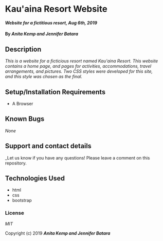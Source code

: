 # Kau'aina Resort Website

#### _Website for a fictitious resort, Aug 6th, 2019_

#### By _**Anita Kemp and Jennifer Batara**_

## Description

_This is a website for a ficticious resort named Kau'aina Resort. This website contains a home page, and pages for activities, accommodations, travel arrangements, and pictures. Two CSS styles were developed for this site, and this style was chosen as the final._

## Setup/Installation Requirements

* A Browser


## Known Bugs

_None_

## Support and contact details

_Let us know if you have any questions! Please leave a comment on this repository.

## Technologies Used

* html
* css
* bootstrap

### License

*MIT*

Copyright (c) 2019 **_Anita Kemp and Jennifer Batara_**
